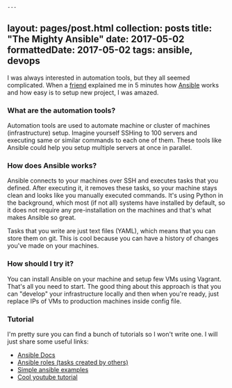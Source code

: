     ---
layout: pages/post.html
collection: posts
title: "The Mighty Ansible"
date: 2017-05-02
formattedDate: 2017-05-02
tags: ansible, devops
---
I was always interested in automation tools, but they all seemed complicated. When a [friend](https://www.hcg.ninja/) explained me in 5 minutes how [Ansible](https://www.ansible.com/) works and how easy is to setup new project, I was amazed.

### What are the automation tools?
Automation tools are used to automate machine or cluster of machines (infrastructure) setup. Imagine yourself SSHing to 100 servers and executing same or similar commands to each one of them. These tools like Ansible could help you setup multiple servers at once in parallel.

### How does Ansible works?
Ansible connects to your machines over SSH and executes tasks that you defined. After executing it, it removes these tasks, so your machine stays clean and looks like you manually executed commands. It's using Python in the background, which most (if not all) systems have installed by default, so it does not require any pre-installation on the machines and that's what makes Ansible so great.

Tasks that you write are just text files (YAML), which means that you can store them on git. This is cool because you can have a history of changes you've made on your machines.

### How should I try it?
You can install Ansible on your machine and setup few VMs using Vagrant. That's all you need to start. The good thing about this approach is that you can "develop" your infrastructure locally and then when you're ready, just replace IPs of VMs to production machines inside config file.

### Tutorial
I'm pretty sure you can find a bunch of tutorials so I won't write one. I will just share some useful links:

- [Ansible Docs](http://docs.ansible.com/ansible/intro.html)
- [Ansible roles (tasks created by others)](https://galaxy.ansible.com/explore#/)
- [Simple ansible examples](https://github.com/ansible/ansible-examples)
- [Cool youtube tutorial](https://www.youtube.com/watch?v=tNCDsnQvbHI)

